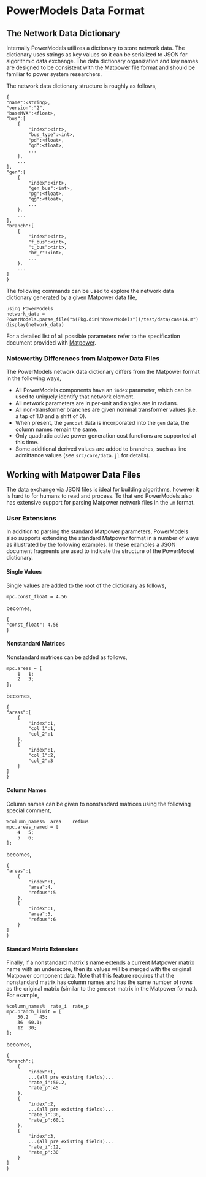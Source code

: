 # PowerModels Data Format

## The Network Data Dictionary

Internally PowerModels utilizes a dictionary to store network data.
The dictionary uses strings as key values so it can be serialized to JSON for algorithmic data exchange.
The data dictionary organization and key names are designed to be consistent with the [Matpower](http://www.pserc.cornell.edu/matpower/) file format and should be familiar to power system researchers.

The network data dictionary structure is roughly as follows,
```
{
"name":<string>,
"version":"2",
"baseMVA":<float>,
"bus":[
    {
        "index":<int>,
        "bus_type":<int>,
        "pd":<float>,
        "qd":<float>,
        ...
    },
    ...
],
"gen":[
    {
        "index":<int>,
        "gen_bus":<int>,
        "pg":<float>,
        "qg":<float>,
        ...
    },
    ...
],
"branch":[
    {
        "index":<int>,
        "f_bus":<int>,
        "t_bus":<int>,
        "br_r":<int>,
        ...
    },
    ...
]
}
```

The following commands can be used to explore the network data dictionary generated by a given Matpower data file,
```
using PowerModels
network_data = PowerModels.parse_file("$(Pkg.dir("PowerModels"))/test/data/case14.m")
display(network_data)
```

For a detailed list of all possible parameters refer to the specification document provided with [Matpower](http://www.pserc.cornell.edu/matpower/).  

### Noteworthy Differences from Matpower Data Files

The PowerModels network data dictionary differs from the Matpower format in the following ways,

* All PowerModels components have an `index` parameter, which can be used to uniquely identify that network element.
* All network parameters are in per-unit and angles are in radians.
* All non-transformer branches are given nominal transformer values (i.e. a tap of 1.0 and a shift of 0).
* When present, the `gencost` data is incorporated into the `gen` data, the column names remain the same.
* Only quadratic active power generation cost functions are supported at this time.
* Some additional derived values are added to branches, such as line admittance values (see `src/core/data.jl` for details).


## Working with Matpower Data Files

The data exchange via JSON files is ideal for building algorithms, however it is hard to for humans to read and process.
To that end PowerModels also has extensive support for parsing Matpower network files in the `.m` format.


### User Extensions

In addition to parsing the standard Matpower parameters, PowerModels also supports extending the standard Matpower format in a number of ways as illustrated by the following examples.  In these examples a JSON document fragments are used to indicate the structure of the PowerModel dictionary.

#### Single Values
Single values are added to the root of the dictionary as follows,
```
mpc.const_float = 4.56
```
becomes,
```
{
"const_float": 4.56
}
```

#### Nonstandard Matrices
Nonstandard matrices can be added as follows,
```
mpc.areas = [
    1   1;
    2   3;
];
```
becomes,
```
{
"areas":[
    {
        "index":1,
        "col_1":1,
        "col_2":1
    },
    {
        "index":1,
        "col_1":2,
        "col_2":3
    }
]
}
```

#### Column Names
Column names can be given to nonstandard matrices using the following special comment,
```
%column_names%  area    refbus
mpc.areas_named = [
    4   5;
    5   6;
];
```
becomes,
```
{
"areas":[
    {
        "index":1,
        "area":4,
        "refbus":5
    },
    {
        "index":1,
        "area":5,
        "refbus":6
    }
]
}
```

#### Standard Matrix Extensions
Finally, if a nonstandard matrix's name extends a current Matpower matrix name with an underscore, then its values will be merged with the original Matpower component data.  Note that this feature requires that the nonstandard matrix has column names and has the same number of rows as the original matrix (similar to the `gencost` matrix in the Matpower format).  For example,
```
%column_names%  rate_i  rate_p
mpc.branch_limit = [
    50.2    45;
    36  60.1;
    12  30;
];

```
becomes,
```
{
"branch":[
    {
        "index":1,
        ...(all pre existing fields)...
        "rate_i":50.2,
        "rate_p":45
    },
    {
        "index":2,
        ...(all pre existing fields)...
        "rate_i":36,
        "rate_p":60.1
    },
    {
        "index":3,
        ...(all pre existing fields)...
        "rate_i":12,
        "rate_p":30
    }
]
}
```



